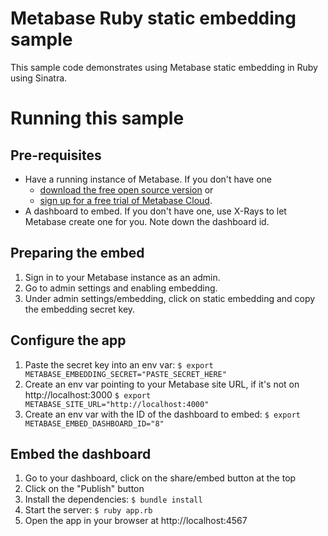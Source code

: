 # Metabase Ruby static embedding sample

This sample code demonstrates using Metabase static embedding in Ruby using Sinatra.

# Running this sample

## Pre-requisites
* Have a running instance of Metabase. If you don't have one
  * [download the free open source version](https://www.metabase.com/start/oss/) or
  * [sign up for a free trial of Metabase Cloud](https://www.metabase.com/pricing/).
* A dashboard to embed. If you don't have one, use X-Rays to let Metabase create one for you. Note down the dashboard id.

## Preparing the embed
1. Sign in to your Metabase instance as an admin. 
2. Go to admin settings and enabling embedding.
3. Under admin settings/embedding, click on static embedding and copy the embedding secret key.

## Configure the app

1. Paste the secret key into an env var: `$ export METABASE_EMBEDDING_SECRET="PASTE_SECRET_HERE"`
2. Create an env var pointing to your Metabase site URL, if it's not on http://localhost:3000 `$ export METABASE_SITE_URL="http://localhost:4000"`
3. Create an env var with the ID of the dashboard to embed: `$ export METABASE_EMBED_DASHBOARD_ID="8"`

## Embed the dashboard
1. Go to your dashboard, click on the share/embed button at the top
2. Click on the "Publish" button
3. Install the dependencies: `$ bundle install`
4. Start the server: `$ ruby app.rb`
5. Open the app in your browser at http://localhost:4567
